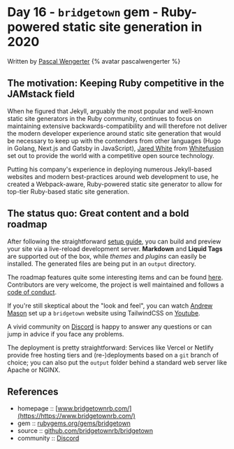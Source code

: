 # Day 16 - `bridgetown` gem - Ruby-powered static site generation in 2020

Written by [Pascal Wengerter](https://twitter.com/pascalwengerter)  {% avatar pascalwengerter %}


## The motivation: Keeping Ruby competitive in the JAMstack field

When he figured that Jekyll, arguably the most popular and well-known static site generators in the Ruby community, continues to focus on maintaining extensive backwards-compatibility and will therefore not deliver the modern developer experience around static site generation that would be necessary to keep up with the contenders from other languages (Hugo in Golang, Next.js and Gatsby in JavaScript), [Jared White](https://twitter.com/jaredcwhite) from [Whitefusion](https://whitefusion.io/) set out to provide the world with a competitive open source technology.

Putting his company's experience in deploying numerous Jekyll-based websites and modern best-practices around web development to use, he created a Webpack-aware, Ruby-powered static site generator to allow for top-tier Ruby-based static site generation.


## The status quo: Great content and a bold roadmap

After following the straightforward [setup guide](https://www.bridgetownrb.com/docs/), you can build and preview your site via a live-reload development server. **Markdown** and **Liquid Tags** are supported out of the box, while *themes* and *plugins* can easily be installed. The generated files are being put in an `output` directory.

The roadmap features quite some interesting items and can be found [here](https://www.bridgetownrb.com/about/#roadmap). Contributors are very welcome, the project is well maintained and follows a [code of conduct](https://github.com/bridgetownrb/bridgetown/blob/main/CODE_OF_CONDUCT.md).

If you're still skeptical about the "look and feel", you can watch [Andrew Mason](https://andrewm.codes/) set up a `bridgetown` website using TailwindCSS on [Youtube](https://www.youtube.com/watch?v=UEytpOk9h9w). 

A vivid community on [Discord](https://https://discord.gg/V56yUWR) is happy to answer any questions or can jump in advice if you face any problems.

The deployment is pretty straightforward: Services like Vercel or Netlify provide free hosting tiers and (re-)deployments based on a `git` branch of choice; you can also put the `output` folder behind a standard web server like Apache or NGINX.


## References

* homepage  :: [www.bridgetownrb.com/](https://https://www.bridgetownrb.com/)
* gem   :: [rubygems.org/gems/bridgetown](https://rubygems.org/gems/bridgetown)
* source   :: [github.com/bridgetownrb/bridgetown](https://github.com/bridgetownrb/bridgetown)
* community :: [Discord](https://https://discord.gg/V56yUWR)
